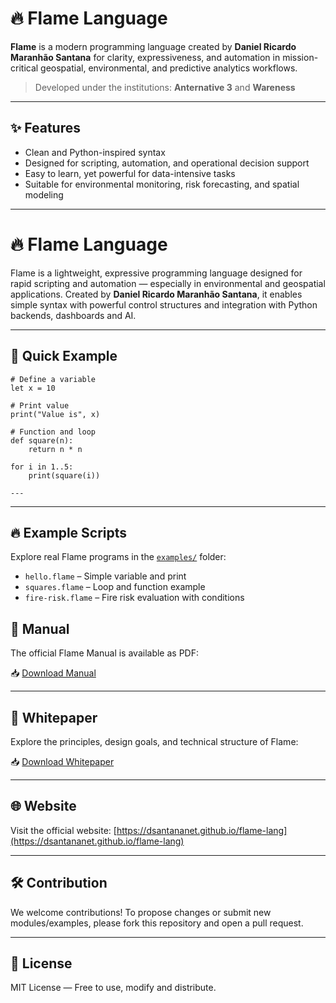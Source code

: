 # 🔥 Flame Language

**Flame** is a modern programming language created by **Daniel Ricardo Maranhão Santana** for clarity, expressiveness, and automation in mission-critical geospatial, environmental, and predictive analytics workflows.

> Developed under the institutions: **Anternative 3** and **Wareness**

---

## ✨ Features

- Clean and Python-inspired syntax
- Designed for scripting, automation, and operational decision support
- Easy to learn, yet powerful for data-intensive tasks
- Suitable for environmental monitoring, risk forecasting, and spatial modeling

---

# 🔥 Flame Language

Flame is a lightweight, expressive programming language designed for rapid scripting and automation — especially in environmental and geospatial applications. Created by **Daniel Ricardo Maranhão Santana**, it enables simple syntax with powerful control structures and integration with Python backends, dashboards and AI.

---

## 🚀 Quick Example

```flame
# Define a variable
let x = 10

# Print value
print("Value is", x)

# Function and loop
def square(n):
    return n * n

for i in 1..5:
    print(square(i))

---
```
---
## 🔥 Example Scripts

Explore real Flame programs in the [`examples/`](examples) folder:

- `hello.flame` – Simple variable and print
- `squares.flame` – Loop and function example
- `fire-risk.flame` – Fire risk evaluation with conditions


## 📘 Manual

The official Flame Manual is available as PDF:

📥 [Download Manual](manual.pdf)

---

## 📄 Whitepaper

Explore the principles, design goals, and technical structure of Flame:

📥 [Download Whitepaper](whitepaper.pdf)

---

## 🌐 Website

Visit the official website: [https://dsantananet.github.io/flame-lang](https://dsantananet.github.io/flame-lang)

---

## 🛠️ Contribution

We welcome contributions! To propose changes or submit new modules/examples, please fork this repository and open a pull request.

---

## 📜 License

MIT License — Free to use, modify and distribute.
